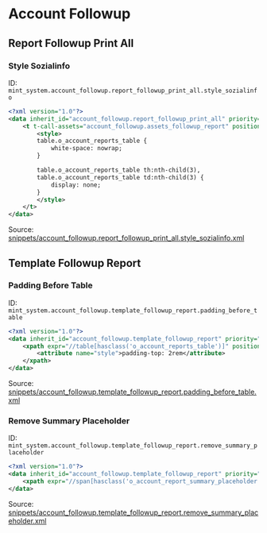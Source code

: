 # Account Followup
## Report Followup Print All  
### Style Sozialinfo  
ID: `mint_system.account_followup.report_followup_print_all.style_sozialinfo`  
```xml
<?xml version="1.0"?>
<data inherit_id="account_followup.report_followup_print_all" priority="50">
    <t t-call-assets="account_followup.assets_followup_report" position="after">
        <style>
        table.o_account_reports_table {
            white-space: nowrap;
        }

        table.o_account_reports_table th:nth-child(3),
        table.o_account_reports_table td:nth-child(3) {
            display: none;
        }
        </style>
    </t>
</data>
```
Source: [snippets/account_followup.report_followup_print_all.style_sozialinfo.xml](https://github.com/Mint-System/Odoo-Build/tree/16.0/snippets/account_followup.report_followup_print_all.style_sozialinfo.xml)

## Template Followup Report  
### Padding Before Table  
ID: `mint_system.account_followup.template_followup_report.padding_before_table`  
```xml
<?xml version="1.0"?>
<data inherit_id="account_followup.template_followup_report" priority="50">
    <xpath expr="//table[hasclass('o_account_reports_table')]" position="attributes">
        <attribute name="style">padding-top: 2rem</attribute>
    </xpath>
</data>

```
Source: [snippets/account_followup.template_followup_report.padding_before_table.xml](https://github.com/Mint-System/Odoo-Build/tree/16.0/snippets/account_followup.template_followup_report.padding_before_table.xml)

### Remove Summary Placeholder  
ID: `mint_system.account_followup.template_followup_report.remove_summary_placeholder`  
```xml
<?xml version="1.0"?>
<data inherit_id="account_followup.template_followup_report" priority="50">
    <xpath expr="//span[hasclass('o_account_report_summary_placeholder')]" position="replace"/>
</data>

```
Source: [snippets/account_followup.template_followup_report.remove_summary_placeholder.xml](https://github.com/Mint-System/Odoo-Build/tree/16.0/snippets/account_followup.template_followup_report.remove_summary_placeholder.xml)

